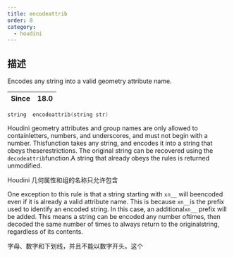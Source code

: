 ```yaml
---
title: encodeattrib
order: 8
category:
  - houdini
---
```

    
## 描述

Encodes any string into a valid geometry attribute name.

| Since | 18.0 |
| ----- | ---- |

```c
string  encodeattrib(string str)
```

Houdini geometry attributes and group names are only allowed to
containletters, numbers, and underscores, and must not begin with a number.
Thisfunction takes any string, and encodes it into a string that obeys
theserestrictions. The original string can be recovered using the
`decodeattrib`function.A string that already obeys the rules is returned
unmodified.

Houdini 几何属性和组的名称只允许包含

One exception to this rule is that a string starting with `xn__` will
beencoded even if it is already a valid attribute name. This is because
`xn__`is the prefix used to identify an encoded string. In this case, an
additional`xn__` prefix will be added. This means a string can be encoded any
number oftimes, then decoded the same number of times to always return to the
originalstring, regardless of its contents.

字母、数字和下划线，并且不能以数字开头。这个
